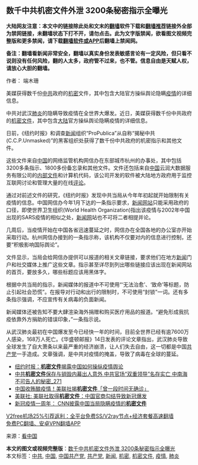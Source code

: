  <h2>数千中共机密文件外泄 3200条秘密指示全曝光</h2> <p class="notice"><b>大陆网友注意：本文中的链接除此处和文末的<a href="https://github.com/bannedbook/fanqiang" >翻墙</a>软件下载和<a href="https://github.com/killgcd/justmysocks/blob/master/README.md">翻墙推荐</a>链接外全部为禁网链接，未翻墙状态下打不开，请勿点击。此为文字版禁闻，欲看图文视频完整版和更多禁闻，请下载<a href="https://github.com/bannedbook/fanqiang">翻墙软件或APP</a>后翻墙上禁闻网。</p><p>备注：翻墙看新闻非常安全，翻墙以真实身份发表敏感言论有一定风险，但只看不说则没有任何风险，翻的人太多，政府管不过来，也不管。信息自由是天赋人权，请放心大胆的翻墙。</b></p>  <div class="entry"> <p>作者：  端木珊</p> <p id="conimg">美媒获得数千份<a href="https://www.bannedbook.org/bnews/tag/%e4%b8%ad%e5%85%b1/" class="st_tag internal_tag" rel="tag" title="标签 中共 下的日志">中共</a>政府的<a href="https://www.bannedbook.org/bnews/tag/%E6%9C%BA%E5%AF%86/" class="st_tag internal_tag" rel="tag" title="标签 机密 下的日志">机密</a>文件，其中包含大陆官方操纵舆论隐瞒<a href="https://www.bannedbook.org/bnews/tag/%E7%96%AB%E6%83%85/" class="st_tag internal_tag" rel="tag" title="标签 疫情 下的日志">疫情</a>的详细信息。</p> <p>中共对武汉<a href="https://www.bannedbook.org/bnews/tag/%e8%82%ba%e7%82%8e/" class="st_tag internal_tag" rel="tag" title="标签 肺炎 下的日志">肺炎</a>的隐瞒导致疫情在全世界大爆发。近日，美媒获得数千份中共政府的<a href="https://www.bannedbook.org/bnews/tag/%E6%9C%BA%E5%AF%86%E6%96%87%E4%BB%B6/" class="st_tag internal_tag" rel="tag" title="标签 机密文件 下的日志">机密文件</a>，其中包含<span class='wp_keywordlink_affiliate'><a href="https://www.bannedbook.org/" title="大陆" target="_blank">大陆</a></span>官方操纵舆论隐瞒疫情的详细信息。</p> <p>日前，《纽约时报》和调查<span class='wp_keywordlink_affiliate'><a href="https://www.bannedbook.org/" title="新闻">新闻</a></span>组织“ProPublica”从自称“揭秘中共(C.C.P.Unmasked)”的黑客组织处获得了数千份中共政府的机密指示和其他文件。</p>  <p>这些文件来自<span class='wp_keywordlink_affiliate'><a href="https://www.bannedbook.org/" title="中国" target="_blank">中国</a></span>的网络监管机构网信办在东部城市杭州的办事处，其中包括3200多条指示、1800多份备忘录和其他文件。文件还包括来自<a href="https://www.bannedbook.org/bnews/tag/%E4%B8%AD%E5%9B%BD/" class="st_tag internal_tag" rel="tag" title="标签 中国 下的日志">中国</a>云润大数据服务有限公司的<span class='wp_keywordlink'><a href="https://www.bannedbook.org/forum34/" title="中共内部文件 中共保密文件 解密文件" target="_blank">内部文件</a></span>和计算机代码，该公司开发的软件被大陆地方政府用于监控互联网讨论和管理大量的在线<span class='wp_keywordlink_affiliate'><a href="https://www.bannedbook.org/bnews/comments/" title="新闻评论" target="_blank">评论</a></span>。</p> <p>通过对前述文件的研究，《纽约时报》发现中共当局从今年年初起就开始限制有关疫情的信息。中国网信办今年1月下达的一条指示要求，<span class='wp_keywordlink_affiliate'><a href="https://www.bannedbook.org/" title="新闻网站">新闻网站</a></span>只能采用政府的口径，即使世界卫生组织(World Health Organization)指出该疫情与2002年中国出现的SARS疫情的相似之处，<span class='wp_keywordlink_affiliate'><a href="https://www.bannedbook.org/" title="新闻网">新闻网</a></span>站也不可将二者相提并论。</p> <p>几周后，当疫情开始在中国各省迅速蔓延之时，网信办在全国各地的办公室亦开始采取行动。杭州网信办接到的一条指示称，该机构不仅要对内的信息进行控制，还要“积极影响国际舆论”。</p> <p>文件显示，当局会给网信办提供可以报道的相关文章链接，要求他们在地方<a href="https://www.bannedbook.org/bnews/tag/%E6%96%B0%E9%97%BB/" class="st_tag internal_tag" rel="tag" title="标签 新闻 下的日志">新闻</a>门户和社交媒体上推广这些文章。指示甚至详尽到列出哪些链接应该出现在新闻网站的首页，要放多久，哪些标题应该用黑体字。</p>  <p>根据中共当局的指示，新闻媒体的报道中不可使用“‘无法治愈’、‘致命’等标题，防止引起社会恐慌”。在报导对行动和出行的限制时，不可使用“封锁”一词。还有多条指示强调，不应宣传有关病毒的负面新闻。</p> <p>新闻媒体还被告知不要大肆渲染海外捐赠和购买医疗用品的报道。“避免形成我抗疫依靠外方捐助的错误印象，”一条指示说。</p> <p>从武汉肺炎最初在中国爆发至今已经快一年的时间，目前全世界已经有逾7600万人感染，168万人死亡。《华盛顿邮报》14日发表的评论文章指出，武汉肺炎导致全球发生了自大萧条以来最严重的经济崩溃，让人们失去自由，这一切都是中国<a href="https://www.bannedbook.org/bnews/tag/%e5%85%b1%e4%ba%a7%e5%85%9a/" class="st_tag internal_tag" rel="tag" title="标签 共产党 下的日志">共产党</a>一手造成。文章强调，是中共对疫情的掩盖，导致了病毒在全球的蔓延。</p> <ul class='op-related-articles' title='相关阅读'> <li><a href='https://www.bannedbook.org/bnews/ssgc/20201220/1451278.html' target='_blank'>纽约时报：<b>机密文件</b>揭露中国如何操纵疫情舆论</a></li> <li><a href='https://www.bannedbook.org/bnews/comments/20201216/1448992.html' target='_blank'>中共<b>机密文件</b>保存与销毁内幕出人意外 中共官场“双重领导”名存实亡 中南海不可告人的秘密_271</a></li> <li><a href='https://www.bannedbook.org/bnews/topimagenews/20201204/1441871.html' target='_blank'>中国收贿酿疫情！美联社揭<b>机密文件</b>「曾一段时间无确诊」</a></li> <li><a href='https://www.bannedbook.org/bnews/baitai/20201204/1441669.html' target='_blank'>美联社: 美联社取得<b>机密文件</b>：中国官商勾结导致新冠爆发</a></li> <li><a href='https://www.bannedbook.org/bnews/headline/20201202/1440447.html' target='_blank'>新冠疫情一周年： CNN披露中国当局隐瞒疫情的<b>机密文件</b></a></li> </ul> <p class="texttj"> <a href="https://github.com/bannedbook/fanqiang/wiki/V2ray%E6%9C%BA%E5%9C%BA" target="_blank">V2free机场25%引荐返利：全平台免费SS/V2ray节点+经济套餐高速翻墙</a><br/> <a href="https://github.com/bannedbook/fanqiang/wiki/%E7%A6%81%E9%97%BB%E7%BD%91%E5%AE%89%E5%8D%93%E7%BF%BB%E5%A2%99%E6%96%B0%E9%97%BBAPP" target="_blank">免费PC翻墙、安卓VPN翻墙APP</a></p><p> 来源：<span class='wp_keywordlink_affiliate'><a href="https://www.secretchina.com/" title="看中国" target="_blank">看中国</a></span> </p> <a name='sharetosocial'></a>       <div><b>本文的图文或视频完整版</b>：<a href='https://www.bannedbook.org/bnews/cbnews/20201220/1451385.html'>数千中共机密文件外泄 3200条秘密指示全曝光</a></div>  </div><!--END ENTRY--> <div class="postfooter"> <div>本文标签：<a href="https://www.bannedbook.org/bnews/tag/%e4%b8%ad%e5%85%b1/" rel="tag">中共</a>, <a href="https://www.bannedbook.org/bnews/tag/%E4%B8%AD%E5%9B%BD/" rel="tag">中国</a>, <a href="https://www.bannedbook.org/bnews/tag/%e4%b8%ad%e5%9b%bd%e5%85%b1%e4%ba%a7%e5%85%9a/" rel="tag">中国共产党</a>, <a href="https://www.bannedbook.org/bnews/tag/%e5%85%b1%e4%ba%a7%e5%85%9a/" rel="tag">共产党</a>, <a href="https://www.bannedbook.org/bnews/tag/%E6%96%B0%E9%97%BB/" rel="tag">新闻</a>, <a href="https://www.bannedbook.org/bnews/tag/%E6%9C%BA%E5%AF%86/" rel="tag">机密</a>, <a href="https://www.bannedbook.org/bnews/tag/%E6%9C%BA%E5%AF%86%E6%96%87%E4%BB%B6/" rel="tag">机密文件</a>, <a href="https://www.bannedbook.org/bnews/tag/%E7%96%AB%E6%83%85/" rel="tag">疫情</a>, <a href="https://www.bannedbook.org/bnews/tag/%e8%82%ba%e7%82%8e/" rel="tag">肺炎</a></div>  </div><!--END POSTFOOTER--> 